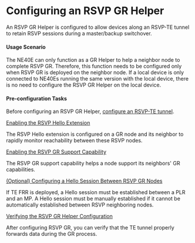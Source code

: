 Configuring an RSVP GR Helper
=============================

An RSVP GR Helper is configured to allow devices along an RSVP-TE tunnel to retain RSVP sessions during a master/backup switchover.

#### Usage Scenario

The NE40E can only function as a GR Helper to help a neighbor node to complete RSVP GR. Therefore, this function needs to be configured only when RSVP GR is deployed on the neighbor node. If a local device is only connected to NE40Es running the same version with the local device, there is no need to configure the RSVP GR Helper on the local device.


#### Pre-configuration Tasks

Before configuring an RSVP GR Helper, [configure an RSVP-TE tunnel](dc_vrp_te-p2p_cfg_0094.html).


[Enabling the RSVP Hello Extension](../../../../software/nev8r10_vrpv8r16/user/vrp/dc_vrp_te-p2p_cfg_0062.html)

The RSVP Hello extension is configured on a GR node and its neighbor to rapidly monitor reachability between these RSVP nodes.

[Enabling the RSVP GR Support Capability](../../../../software/nev8r10_vrpv8r16/user/vrp/dc_vrp_te-p2p_cfg_0063.html)

The RSVP GR support capability helps a node support its neighbors' GR capabilities.

[(Optional) Configuring a Hello Session Between RSVP GR Nodes](../../../../software/nev8r10_vrpv8r16/user/vrp/dc_vrp_te-p2p_cfg_0064.html)

If TE FRR is deployed, a Hello session must be established between a PLR and an MP. A Hello session must be manually established if it cannot be automatically established between RSVP neighboring nodes.

[Verifying the RSVP GR Helper Configuration](../../../../software/nev8r10_vrpv8r16/user/vrp/dc_vrp_te-p2p_cfg_0066.html)

After configuring RSVP GR, you can verify that the TE tunnel properly forwards data during the GR process.